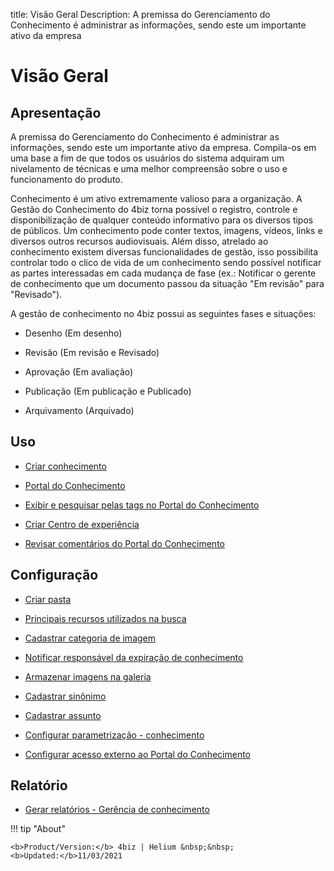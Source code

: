 title: Visão Geral
Description: A premissa do Gerenciamento do Conhecimento é administrar as informações, sendo este um importante ativo da empresa 
# Visão Geral

## Apresentação

A premissa do Gerenciamento do Conhecimento é administrar as informações, sendo este um importante ativo da empresa. Compila-os em uma base a fim de que todos os usuários do sistema adquiram um nivelamento de técnicas e uma melhor compreensão sobre o uso e funcionamento do produto.

Conhecimento é um ativo extremamente valioso para a organização. A Gestão do Conhecimento do 4biz torna possível o registro, controle e disponibilização de qualquer conteúdo informativo para os diversos tipos de públicos. Um conhecimento pode conter textos, imagens, vídeos, links e diversos outros recursos audiovisuais. Além disso, atrelado ao conhecimento existem diversas funcionalidades de gestão, isso possibilita controlar todo o clico de vida de um conhecimento sendo possível notificar as partes interessadas em cada mudança de fase (ex.: Notificar o gerente de conhecimento que um documento passou da situação "Em revisão" para "Revisado").

A gestão de conhecimento no 4biz possui as seguintes fases e situações:

- Desenho (Em desenho)

- Revisão (Em revisão e Revisado)

- Aprovação (Em avaliação)

- Publicação (Em publicação e Publicado)

- Arquivamento (Arquivado)

## Uso

- [Criar conhecimento](/pt-br/4biz-helium/processes/knowledge/use/create-knowledge.html)

- [Portal do Conhecimento](/pt-br/4biz-helium/processes/knowledge/use/knowledge-portal.html)

- [Exibir e pesquisar pelas tags no Portal do Conhecimento](/pt-br/4biz-helium/processes/knowledge/use/display-tags-on-knowledge-portal.html)

- [Criar Centro de experiência](/pt-br/4biz-helium/processes/knowledge/use/create-experience-center.html)

- [Revisar comentários do Portal do Conhecimento](/pt-br/4biz-helium/processes/knowledge/use/review-reviews.html)

Configuração
-----------------

- [Criar pasta](/pt-br/4biz-helium/processes/knowledge/configuration/create-folder.html)

- [Principais recursos utilizados na busca](/pt-br/4biz-helium/processes/knowledge/configuration/refine-search-knowledge-portal.html)

- [Cadastrar categoria de imagem](/pt-br/4biz-helium/processes/knowledge/configuration/register-image-category.html)

- [Notificar responsável da expiração de conhecimento](/pt-br/4biz-helium/processes/knowledge/configuration/notify-responsible-knowledge-expiration.html)

- [Armazenar imagens na galeria](/pt-br/4biz-helium/processes/knowledge/configuration/store-images-gallery.html)

- [Cadastrar sinônimo](/pt-br/4biz-helium/processes/knowledge/configuration/register-synonym.html)

- [Cadastrar assunto](/pt-br/4biz-helium/processes/knowledge/configuration/register-subject.html)

- [Configurar parametrização - conhecimento](/pt-br/4biz-helium/platform-administration/parameters-list/configure-parametrization-knowledge.html)

- [Configurar acesso externo ao Portal do Conhecimento](/pt-br/4biz-helium/processes/knowledge/configuration/configure-external-access-knowledge-portal.html)

Relatório
-----------

- [Gerar relatórios - Gerência de conhecimento](/pt-br/4biz-helium/processes/knowledge/use/generate-reports-knowledge-management.html)

!!! tip "About"

    <b>Product/Version:</b> 4biz | Helium &nbsp;&nbsp;
    <b>Updated:</b>11/03/2021
